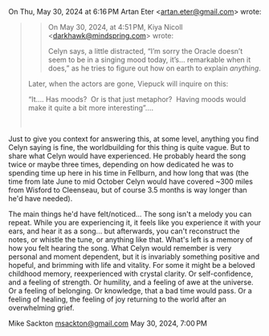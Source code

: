 On Thu, May 30, 2024 at 6:16 PM Artan Eter <[artan.eter@gmail.com](mailto:artan.eter@gmail.com)> wrote:  

> > On May 30, 2024, at 4:51 PM, Kiya Nicoll <[darkhawk@mindspring.com](mailto:darkhawk@mindspring.com)> wrote:
> > 
> >   
> > 
> > Celyn says, a little distracted, “I’m sorry the Oracle doesn’t seem to be in a singing mood today, it’s… remarkable when it does,” as he tries to figure out how on earth to explain *anything*.  
> 
>   
> 
> Later, when the actors are gone, Viepuck will inquire on this: 
> 
>   
> 
> “It…. Has moods?  Or is that just metaphor?  Having moods would make it quite a bit more interesting”…. 
> 
> 

Just to give you context for answering this, at some level, anything you find Celyn saying is fine, the worldbuilding for this thing is quite vague. But to share what Celyn would have experienced. He probably heard the song twice or maybe three times, depending on how dedicated he was to spending time up here in his time in Fellburn, and how long that was (the time from late June to mid October Celyn would have covered ~300 miles from Wisford to Cleenseau, but of course 3.5 months is way longer than he'd have needed).

  

The main things he'd have felt/noticed... The song isn't a melody you can repeat. While you are experiencing it, it feels like you experience it with your ears, and hear it as a song... but afterwards, you can't reconstruct the notes, or whistle the tune, or anything like that. What's left is a memory of how you felt hearing the song. What Celyn would remember is very personal and moment dependent, but it is invariably something positive and hopeful, and brimming with life and vitality. For some it might be a beloved childhood memory, reexperienced with crystal clarity. Or self-confidence, and a feeling of strength. Or humility, and a feeling of awe at the universe. Or a feeling of belonging. Or knowledge, that a bad time would pass. Or a feeling of healing, the feeling of joy returning to the world after an overwhelming grief.

Mike Sackton <msackton@gmail.com>
May 30, 2024, 7:00 PM
